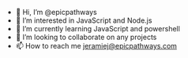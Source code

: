 - 👋 Hi, I’m @epicpathways
- 👀 I’m interested in JavaScript and Node.js
- 🌱 I’m currently learning JavaScript and powershell
- 💞️ I’m looking to collaborate on any projects
- 📫 How to reach me jeramiej@epicpathways.com

<!---
epicpathways/epicpathways is a ✨ special ✨ repository because its `README.md` (this file) appears on your GitHub profile.
You can click the Preview link to take a look at your changes.
--->
